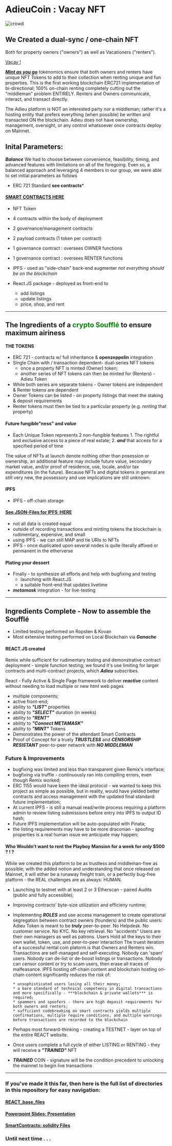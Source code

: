 # AdieuCoin : Vacay NFT 

![crowd](Images/logo.png)

## We Created a dual-sync / one-chain NFT 

Both for property owners ("owners") as well as Vacationers ("renters"). 

<u> Vacay ! </U>

<u>***Mint as you go***</u> tokenomics ensure that both owners and renters have unique NFT Tokens to add to their collection when renting unique and fun properties.
This is the first working blockchain ERC721 implementation of bi-directional; 100% on-chain renting completely cutting out the "middleman" problem ENTIRELY.
Renters and Owners communicate, interact, and transact directly.  

The Adieu platform is NOT an interested party nor a middleman; rather it's a hosting entity that prefers everything (when possible) be written and transacted ON the blockchain. Adieu does not have ownership, management, oversight, or any control whatsoever once contracts deploy on Mainnet. 


## Inital Parameters: 
***Balance*** We had to choose between convenience, feasibility, timing, and advanced features with limitations on all of the foregoing. 
Even so, a balanced approach and leveraging 4 members in our group, we were able to set initial parameters as follows 

* ERC 721 Standard **see contracts***
#### [SMART CONTRACTS HERE ](smart_contracts)
* NFT Token 
* 4 contracts within the body of deployment 
* 2 governance/management contracts 
* 2 payload contracts (1 token per contract) 
* 1 governance contract : oversees OWNER functions 
* 1 governance contract : oversees RENTER functions 
* IPFS - used as "side-chain" back-end augmenter *not everything should be on the blockchain* 
* React.JS package - deployed as front-end to 

  * add listings 
  * update listings 
  * price, shop, and rent 
---

##  The Ingredients of a <span style="color:green"> crypto Soufflé </span>to ensure maximum airiness   
#### THE TOKENS
* ERC 721 - contracts w/ full inheritance & **openzeppelin** integration
* Single Chain with / transaction dependent- dual-series NFT tokens 
    * once a property NFT is minted (Owner) token; 
    * another series of NFT tokens can then be minted for (Renters) - Adieu Token
* While both series are separate tokens - Owner tokens are independent & Renter tokens are dependent
* Owner Tokens can be listed - on property listings that meet the staking & deposit requirements
* Renter tokens must then be tied to a particular property (e.g. *renting* that property)

#### Future fungible"ness" and ***value***
* Each Unique Token represents 2 non-fungible features 
      1. The rightful and exclusive access to a piece of real estate; 
      2. ***and*** that access for a specified period of time

The value of NFTs at launch denote nothing other than posession or ownership, an additional feature may include future value, secondary market value, and/or proof of residence, use, locale, and/or tax expenditures (in the future).  Because NFTs and digital tokens in general are still very new, the possessory and use implications are still unknown. 

#### IPFS 
* IPFS - off-chain storage 
#### [See JSON-Files for IPFS :HERE](frontend/src/components/data/)
   * not all data is created equal 
   * outside of recording transactions and minting tokens the blockchain is rudimentary, expensive, and small 
   * using IPFS - we can still MAP and tie URIs to NFTs 
   * IPFS - once duplicated upon several nodes is quite literally affixed or permanent in the etherverse 
 
 #### Plating your dessert 
* Finally - to synthesize all efforts and help with bugfixing and testing
    * launching with React.JS
    * a suitable front-end that updates livetime 
* ***metamask*** integration - for live-testing 
---
## Ingredients Complete - Now to assemble the Soufflé
* Limited testing performed on Ropsten & Kovan 
* Most extensive testing performed on Local Blockchain via ***Ganache***

#### REACT.JS created 
Remix while sufficient for rudimentary testing and demonstrative contract deployment - simple function testing; we found it's use limiting for larger contracts and multi-contract projects, which ***Adieu*** subscribes. 

React - Fully Active & Single Page framework to deliver ***reactive*** content without needing to load multiple or new html web pages 
* multiple components; 
* active front-end; 
* ability to ***"LIST"*** properties 
* ability to ***"SELECT"*** duration (in weeks)
* ability to ***"RENT"*** 
* ability to ***"Connect METAMASK"*** 
* ability to ***"MINT"*** Tokens 
* Demonstrates the power of the attendant Smart Contracts 
* Proof of Concept for a truely ***TRUSTLESS*** and ***CENSORSHIP RESISTANT*** peer-to-peer network with ***NO MIDDLEMAN*** 


###  Future & Improvements 
* bugfixing was limited and less than transparent given Remix's interface; 
* bugfixing via truffle - continuously ran into compiling errors, even though Remix worked; 
* ERC 1155 would have been the ideal protocol - we wanted to keep this project as simple as possible, but in reality, would have yielded better contracts and access management with the updated final standard: future implementation; 
* At current IPFS - is still a manual read/write process requiring a platform admin to review listing submissions before entry into IPFS to output ID hash; 
* Future IPFS implementation will be auto-populated with Pinata; 
* the listing requirements may have to be more draconian - spoofing properties is a real human issue we anticipate may happen; 
#### Who Wouldn't want to rent the Playboy Mansion for a week for ***only*** $500 ? ! ? 
While we created this platform to be as trustless and middleman-free as possible; with the added notion and understanding that once released on Mainnet, it will either be a runaway freight train, or a perfectly bug-free platform - the REAL challenges are as always: HUMAN.  

* Launching to testnet with at least 2 or 3 Etherscan - paired Audits (public and fully accessible); 
* Improving contracts' byte-size utilization and efficieny runtime; 
* Implementing ***ROLES*** and use access management to create operational segregation between contract owners (founders) and the public users:
   Adieu Token is meant to be ***truly*** peer-to-peer. No Helpdesk. No customer service. No KYC. No key retrieval. No "accidents" 
   Users are their own managers as well as patrons. Users Hold all the keys to their own wallet, token, use, and peer-to-peer interaction 
   The truest iteration of a successful rental coin platorm is that Owners and Renters win. Transactions are self-managed and self-executing. Nobody can 'spam' users. 
   Nobody can de-list or de-boost listings or transactions.  Nobody can censor content or try to scam users, then erase all traces of malfeasance. IPFS hosting off-chain content
   and blockchain hosting on-chain content significantly reduces the risk of: 
   
      * unsophisticated users losing all their money; 
      * a bare standard of technical competency in digital transactions and more specifically - ***blockchain & private wallets*** is required; 
      * spammers and spoofers - there are high deposit requirements for both owners and renters; 
      * sufficient codebreaking on smart contracts yields multiple confirmations, multiple require conditions, and multiple warnings before transactions are recorded to the blockchain

* Perhaps most forward-thinking - creating a TESTNET - layer on top of the entire REACT website. 
* Once users complete a full cycle of either LISTING or RENTING - they will receive a ***"TRAINED"*** NFT 
* ***TRAINED*** COIN - signature will be the condition precedent to unlocking the mainnet to begin live transactions 

---
### If you've made it this far, then here is the full list of directories in this repository for easy navigation: 
#### [REACT_base_files](frontend)

#### [Powerpoint Slides: Presentation](presentation)

#### [SmartContracts: solidity Files](smart_contracts)



### Until next time . . . 
